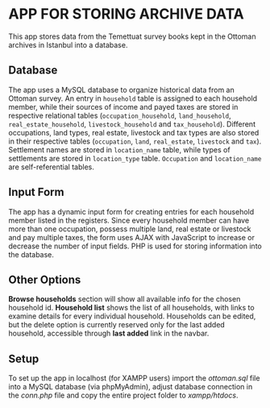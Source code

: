 # APP FOR STORING ARCHIVE DATA

This app stores data from the Temettuat survey books kept in the Ottoman archives in Istanbul into a database.

## Database

The app uses a MySQL database to organize historical data from an Ottoman survey. An entry in `household` table is assigned to each household member, while their sources of income and payed taxes are stored in respective relational tables (`occupation_household`, `land_household`, `real_estate_household`, `livestock_household` and `tax_household`). Different occupations, land types, real estate, livestock and tax types are also stored in their respective tables (`occupation`, `land`, `real_estate`, `livestock` and `tax`). Settlement names are stored in `location_name` table, while types of settlements are stored in `location_type` table. `Occupation` and `location_name` are self-referential tables.

## Input Form

The app has a dynamic input form for creating entries for each household member listed in the registers. Since every household member can have more than one occupation, possess multiple land, real estate or livestock and pay multiple taxes, the form uses AJAX with JavaScript to increase or decrease the number of input fields. PHP is used for storing information into the database.

## Other Options

**Browse households** section will show all available info for the chosen household id. **Household list** shows the list of all households, with links to examine details for every individual household. Households can be edited, but the delete option is currently reserved only for the last added household, accessible through **last added** link in the navbar.

## Setup

To set up the app in localhost (for XAMPP users) import the *ottoman.sql* file into a MySQL database (via phpMyAdmin), adjust database connection in the *conn.php* file and copy the entire project folder to *xampp/htdocs*.
